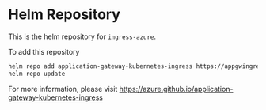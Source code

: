 # Helm Repository

This is the helm repository for `ingress-azure`.

To add this repository

```bash
helm repo add application-gateway-kubernetes-ingress https://appgwingress.blob.core.windows.net/ingress-azure-helm-package/
helm repo update
```

For more information, please visit https://azure.github.io/application-gateway-kubernetes-ingress